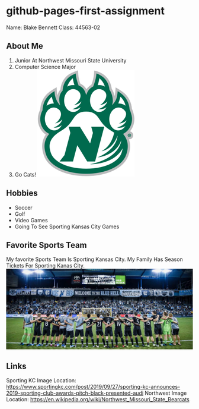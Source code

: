 # github-pages-first-assignment
Name: Blake Bennett
Class: 44563-02

## About Me
1. Junior At Northwest Missouri State University
2. Computer Science Major
3. Go Cats!
![Northwest Bearcat Logo](bearcat.png)


## Hobbies
* Soccer
* Golf
* Video Games
* Going To See Sporting Kansas City Games

## Favorite Sports Team
My favorite Sports Team Is Sporting Kansas City. My Family Has Season Tickets For Sporting Kanas City.
![Sporting Stadium](sporting.png)

## Links
Sporting KC Image Location: https://www.sportingkc.com/post/2019/09/27/sporting-kc-announces-2019-sporting-club-awards-pitch-black-presented-audi
Northwest Image Location: https://en.wikipedia.org/wiki/Northwest_Missouri_State_Bearcats
